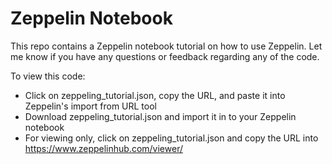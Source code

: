 # Zeppelin Notebook
This repo contains a Zeppelin notebook tutorial on how to use Zeppelin. Let me know if you have any questions or feedback regarding any of the code.

To view this code:
- Click on zeppeling_tutorial.json, copy the URL, and paste it into Zeppelin's import from URL tool
- Download zeppeling_tutorial.json and import it in to your Zeppelin notebook
- For viewing only, click on zeppeling_tutorial.json and copy the URL into https://www.zeppelinhub.com/viewer/

